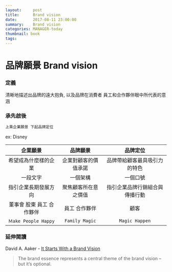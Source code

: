 ```yaml
---
layout:     post
title:      Brand vision 
date:       2017-08-11 23:00:00
summary:    Brand vision
categories: MANAGER-today 
thumbnail: book
tags:
---
```


# 品牌願景 Brand vision

### 定義 
清晰地描述出品牌的遠大抱負, 以及品牌在消費者 員工和合作夥伴眼中所代表的意涵

### 承先啟後 
```bash
上乘企業願景 下起品牌定位
```
ex: Disney

| 企業願景 | 品牌願景 | 品牌定位 |
|:------:|:------:|:------:|
|希望成為什麼樣的企業|企業對顧客的價值承諾|品牌帶給顧客最具吸引力的特色|
|一段文字|一個架構|一個口號|
|指引企業長期發展方向|聚焦顧客所在意之價值|指引企業品牌行銷組合與傳播行動|
|董事會 股東 員工 合作夥伴|員工 合作夥伴|顧客|
|`Ｍake People Happy`|`Family Magic`|`Magic Happen`|


### 延伸閱讀 
David A. Aaker - [It Starts With a Brand Vision](https://www.prophet.com/thinking/2014/03/185-it-starts-with-a-brand-vision/) 
>The brand essence represents a central theme of the brand vision – but it’s optional.



